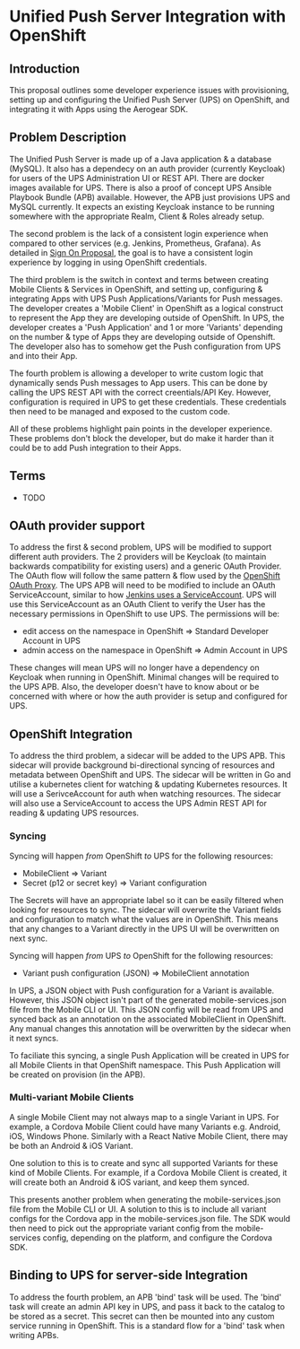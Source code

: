 # Unified Push Server Integration with OpenShift 

## Introduction

This proposal outlines some developer experience issues with provisioning, setting up and configuring the Unified Push Server (UPS) on OpenShift, and integrating it with Apps using the Aerogear SDK.

## Problem Description

The Unified Push Server is made up of a Java application & a database (MySQL).
It also has a dependecy on an auth provider (currently Keycloak) for users of the UPS Administration UI or REST API.
There are docker images available for UPS.
There is also a proof of concept UPS Ansible Playbook Bundle (APB) available.
However, the APB just provisions UPS and MySQL currently.
It expects an existing Keycloak instance to be running somewhere with the appropriate Realm, Client & Roles already setup.

The second problem is the lack of a consistent login experience when compared to other services (e.g. Jenkins, Prometheus, Grafana).
As detailed in [Sign On Proposal](../auth/developer-single-sign-on-across-mobile-services.md), the goal is to have a consistent login experience by logging in using OpenShift credentials.

The third problem is the switch in context and terms between creating Mobile Clients & Services in OpenShift, and setting up, configuring & integrating Apps with UPS Push Applications/Variants for Push messages.
The developer creates a 'Mobile Client' in OpenShift as a logical construct to represent the App they are developing outside of OpenShift.
In UPS, the developer creates a 'Push Application' and 1 or more 'Variants' depending on the number & type of Apps they are developing outside of Openshift.
The developer also has to somehow get the Push configuration from UPS and into their App.

The fourth problem is allowing a developer to write custom logic that dynamically sends Push messages to App users.
This can be done by calling the UPS REST API with the correct creentials/API Key.
However, configuration is required in UPS to get these credentials.
These credentials then need to be managed and exposed to the custom code.

All of these problems highlight pain points in the developer experience.
These problems don't block the developer, but do make it harder than it could be to add Push integration to their Apps. 

## Terms

- TODO

## OAuth provider support 

To address the first & second problem, UPS will be modified to support different auth providers.
The 2 providers will be Keycloak (to maintain backwards compatibility for existing users) and a generic OAuth Provider.
The OAuth flow will follow the same pattern & flow used by the [OpenShift OAuth Proxy](https://github.com/openshift/oauth-proxy).
The UPS APB will need to be modified to include an OAuth ServiceAccount, similar to how [Jenkins uses a ServiceAccount](https://github.com/openshift/jenkins-openshift-login-plugin#browser-access).
UPS will use this ServiceAccount as an OAuth Client to verify the User has the necessary permissions in OpenShift to use UPS.
The permissions will be:
* edit access on the namespace in OpenShift => Standard Developer Account in UPS
* admin access on the namespace in OpenShift => Admin Account in UPS

These changes will mean UPS will no longer have a dependency on Keycloak when running in OpenShift.
Minimal changes will be required to the UPS APB.
Also, the developer doesn't have to know about or be concerned with where or how the auth provider is setup and configured for UPS.

## OpenShift Integration

To address the third problem, a sidecar will be added to the UPS APB.
This sidecar will provide background bi-directional syncing of resources and metadata between OpenShift and UPS.
The sidecar will be written in Go and utilise a kubernetes client for watching & updating Kubernetes resources.
It will use a SerivceAccount for auth when watching resources.
The sidecar will also use a ServiceAccount to access the UPS Admin REST API for reading & updating UPS resources.

### Syncing

Syncing will happen *from* OpenShift *to* UPS for the following resources:

* MobileClient => Variant
* Secret (p12 or secret key) => Variant configuration

The Secrets will have an appropriate label so it can be easily filtered when looking for resources to sync.
The sidecar will overwrite the Variant fields and configuration to match what the values are in OpenShift.
This means that any changes to a Variant directly in the UPS UI will be overwritten on next sync.

Syncing will happen *from* UPS *to* OpenShift for the following resources:

* Variant push configuration (JSON) => MobileClient annotation

In UPS, a JSON object with Push configuration for a Variant is available.
However, this JSON object isn't part of the generated mobile-services.json file from the Mobile CLI or UI.
This JSON config will be read from UPS and synced back as an annotation on the associated MobileClient in OpenShift.
Any manual changes this annotation will be overwritten by the sidecar when it next syncs.

To faciliate this syncing, a single Push Application will be created in UPS for all Mobile Clients in that OpenShift namespace.
This Push Application will be created on provision (in the APB).

### Multi-variant Mobile Clients

A single Mobile Client may not always map to a single Variant in UPS.
For example, a Cordova Mobile Client could have many Variants e.g. Android, iOS, Windows Phone.
Similarly with a React Native Mobile Client, there may be both an Android & iOS Variant.

One solution to this is to create and sync all supported Variants for these kind of Mobile Clients.
For example, if a Cordova Mobile Client is created, it will create both an Android & iOS variant, and keep them synced.

This presents another problem when generating the mobile-services.json file from the Mobile CLI or UI.
A solution to this is to include all variant configs for the Cordova app in the mobile-services.json file.
The SDK would then need to pick out the appropriate variant config from the mobile-services config, depending on the platform, and configure the Cordova SDK.

## Binding to UPS for server-side Integration

To address the fourth problem, an APB 'bind' task will be used.
The 'bind' task will create an admin API key in UPS, and pass it back to the catalog to be stored as a secret.
This secret can then be mounted into any custom service running in OpenShift.
This is a standard flow for a 'bind' task when writing APBs.
